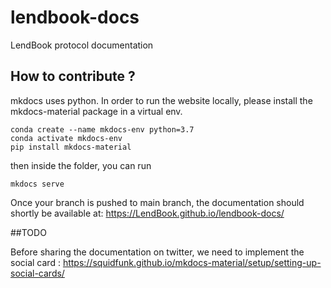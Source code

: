 # lendbook-docs
LendBook protocol documentation


## How to contribute ?

mkdocs uses python.
In order to run the website locally, please install the mkdocs-material package in a virtual env.

```
conda create --name mkdocs-env python=3.7
conda activate mkdocs-env
pip install mkdocs-material
```

then inside the folder, you can run 
```
mkdocs serve
```


Once your branch is pushed to main branch, the documentation should shortly be available at: https://LendBook.github.io/lendbook-docs/



##TODO

Before sharing the documentation on twitter, we need to implement the social card : https://squidfunk.github.io/mkdocs-material/setup/setting-up-social-cards/

